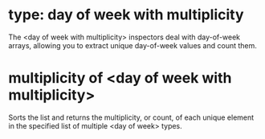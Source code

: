 # type: day of week with multiplicity

The &lt;day of week with multiplicity&gt; inspectors deal with day-of-week arrays, allowing you to extract unique day-of-week values and count them.

# multiplicity of &lt;day of week with multiplicity&gt;

Sorts the list and returns the multiplicity, or count, of each unique element in the specified list of multiple &lt;day of week&gt; types.
